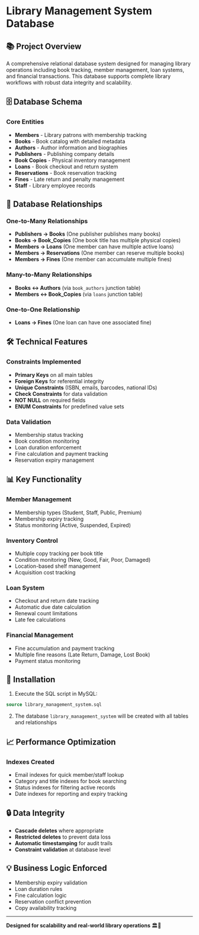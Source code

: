 # Library Management System Database

## 📚 Project Overview
A comprehensive relational database system designed for managing library operations including book tracking, member management, loan systems, and financial transactions. This database supports complete library workflows with robust data integrity and scalability.

## 🗄️ Database Schema

### Core Entities
- **Members** - Library patrons with membership tracking
- **Books** - Book catalog with detailed metadata
- **Authors** - Author information and biographies
- **Publishers** - Publishing company details
- **Book Copies** - Physical inventory management
- **Loans** - Book checkout and return system
- **Reservations** - Book reservation tracking
- **Fines** - Late return and penalty management
- **Staff** - Library employee records

## 🔗 Database Relationships

### One-to-Many Relationships
- **Publishers → Books** (One publisher publishes many books)
- **Books → Book_Copies** (One book title has multiple physical copies)
- **Members → Loans** (One member can have multiple active loans)
- **Members → Reservations** (One member can reserve multiple books)
- **Members → Fines** (One member can accumulate multiple fines)

### Many-to-Many Relationships
- **Books ↔ Authors** (via `book_authors` junction table)
- **Members ↔ Book_Copies** (via `loans` junction table)

### One-to-One Relationship
- **Loans → Fines** (One loan can have one associated fine)

## 🛠️ Technical Features

### Constraints Implemented
- **Primary Keys** on all main tables
- **Foreign Keys** for referential integrity
- **Unique Constraints** (ISBN, emails, barcodes, national IDs)
- **Check Constraints** for data validation
- **NOT NULL** on required fields
- **ENUM Constraints** for predefined value sets

### Data Validation
- Membership status tracking
- Book condition monitoring
- Loan duration enforcement
- Fine calculation and payment tracking
- Reservation expiry management

## 📊 Key Functionality

### Member Management
- Membership types (Student, Staff, Public, Premium)
- Membership expiry tracking
- Status monitoring (Active, Suspended, Expired)

### Inventory Control
- Multiple copy tracking per book title
- Condition monitoring (New, Good, Fair, Poor, Damaged)
- Location-based shelf management
- Acquisition cost tracking

### Loan System
- Checkout and return date tracking
- Automatic due date calculation
- Renewal count limitations
- Late fee calculations

### Financial Management
- Fine accumulation and payment tracking
- Multiple fine reasons (Late Return, Damage, Lost Book)
- Payment status monitoring

## 🚀 Installation

1. Execute the SQL script in MySQL:
```sql
source library_management_system.sql
```

2. The database `library_management_system` will be created with all tables and relationships

## 📈 Performance Optimization

### Indexes Created
- Email indexes for quick member/staff lookup
- Category and title indexes for book searching
- Status indexes for filtering active records
- Date indexes for reporting and expiry tracking

## 🔒 Data Integrity

- **Cascade deletes** where appropriate
- **Restricted deletes** to prevent data loss
- **Automatic timestamping** for audit trails
- **Constraint validation** at database level

## 💡 Business Logic Enforced

- Membership expiry validation
- Loan duration rules
- Fine calculation logic
- Reservation conflict prevention
- Copy availability tracking

---

**Designed for scalability and real-world library operations** 🏛️📖
